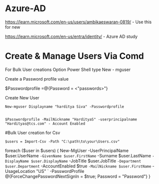 # Azure-AD
https://learn.microsoft.com/en-us/users/ambikaeswaran-0819/   - Use this for new 


https://learn.microsoft.com/en-us/entra/identity/   - Azure AD study


# Create & Manage Users Via Comd
For Bulk User creations
Option Power Shell type 
  New - mguser

  Create a Password profile value

  
   $Passwordprofile =@{Password = <"passwords>"}

   
  Create New User 

  
    New-mguser Displayname "harditya Siva" -Passwordprofile

    
    $Passwordprofile -MailNickname "HardityaS" -userprincipalname "Hardityas@tcs.com" - Account Enabled

#Bulk User creation for Csv




    $users = Import-Csv -Path "C:\path\to\your\Users.csv"

foreach ($user in $users) {
    New-MgUser -UserPrincipalName $user.UserName `
               -GivenName $user.FirstName `
               -Surname $user.LastName `
               -DisplayName $user.DisplayName `
               -JobTitle $user.JobTitle `
               -Department $user.Department `
               -AccountEnabled $true `
               -MailNickname $user.FirstName `
               -UsageLocation "US" `
               -PasswordProfile @{ForceChangePasswordNextSignIn = $true; Password = "Password"}
}
